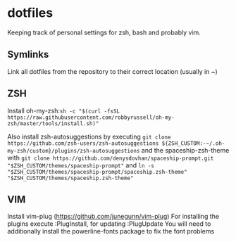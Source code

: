 # dotfiles
Keeping track of personal settings for zsh, bash and probably vim.

## Symlinks
Link all dotfiles from the repository to their correct location (usually in ~)

## ZSH
Install oh-my-zsh:`sh -c "$(curl -fsSL https://raw.githubusercontent.com/robbyrussell/oh-my-zsh/master/tools/install.sh)"`

Also install zsh-autosuggestions by executing `git clone https://github.com/zsh-users/zsh-autosuggestions ${ZSH_CUSTOM:-~/.oh-my-zsh/custom}/plugins/zsh-autosuggestions` and the spaceship-zsh-theme with `git clone https://github.com/denysdovhan/spaceship-prompt.git "$ZSH_CUSTOM/themes/spaceship-prompt"` and `ln -s "$ZSH_CUSTOM/themes/spaceship-prompt/spaceship.zsh-theme" "$ZSH_CUSTOM/themes/spaceship.zsh-theme"`

## VIM
Install vim-plug (https://github.com/junegunn/vim-plug)
For installing the plugins execute :PlugInstall, for updating :PlugUpdate
You will need to additionally install the powerline-fonts package to fix the font problems
